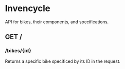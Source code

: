 # Invencycle

API for bikes, their components, and specifications. 

## GET /

### /bikes/{id}

Returns a specific bike specificed by its ID in the request.